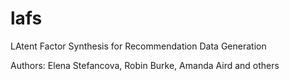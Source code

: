 # lafs
LAtent Factor Synthesis for Recommendation Data Generation

Authors: Elena Stefancova, Robin Burke, Amanda Aird and others
